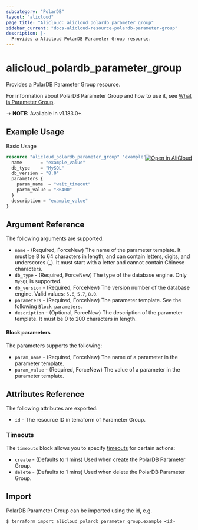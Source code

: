 ```yaml
---
subcategory: "PolarDB"
layout: "alicloud"
page_title: "Alicloud: alicloud_polardb_parameter_group"
sidebar_current: "docs-alicloud-resource-polardb-parameter-group"
description: |-
  Provides a Alicloud PolarDB Parameter Group resource.
---
```


# alicloud\_polardb\_parameter\_group

Provides a PolarDB Parameter Group resource.

For information about PolarDB Parameter Group and how to use it, see [What is Parameter Group](https://www.alibabacloud.com/help/en/polardb/polardb-for-mysql/user-guide/apply-a-parameter-template).

-> **NOTE:** Available in v1.183.0+.

## Example Usage
<div class="oics-button" style="float: right;margin: 0 0 -40px 0;">
  <a href="https://api.aliyun.com/api-tools/terraform?resource=alicloud_polardb_parameter_group&exampleId=03f8e183-ae35-65ce-d46f-a37a51b9ab387168091d&activeTab=example&spm=docs.r.polardb_parameter_group.0.03f8e183ae" target="_blank">
    <img alt="Open in AliCloud" src="https://img.alicdn.com/imgextra/i1/O1CN01hjjqXv1uYUlY56FyX_!!6000000006049-55-tps-254-36.svg" style="max-height: 44px; margin: 32px auto; max-width: 100%;">
  </a>
</div>

Basic Usage

```terraform
resource "alicloud_polardb_parameter_group" "example" {
  name       = "example_value"
  db_type    = "MySQL"
  db_version = "8.0"
  parameters {
    param_name  = "wait_timeout"
    param_value = "86400"
  }
  description = "example_value"
}
```

## Argument Reference

The following arguments are supported:

* `name` - (Required, ForceNew) The name of the parameter template. It must be 8 to 64 characters in length, and can contain letters, digits, and underscores (_). It must start with a letter and cannot contain Chinese characters.
* `db_type` - (Required, ForceNew) The type of the database engine. Only `MySQL` is supported.
* `db_version` - (Required, ForceNew) The version number of the database engine. Valid values: `5.6`, `5.7`, `8.0`.
* `parameters` - (Required, ForceNew) The parameter template. See the following `Block parameters`.
* `description` - (Optional, ForceNew) The description of the parameter template. It must be 0 to 200 characters in length.

#### Block parameters

The parameters supports the following:

* `param_name` - (Required, ForceNew) The name of a parameter in the parameter template.
* `param_value` - (Required, ForceNew) The value of a parameter in the parameter template.

## Attributes Reference

The following attributes are exported:

* `id` - The resource ID in terraform of Parameter Group.

### Timeouts

The `timeouts` block allows you to specify [timeouts](https://www.terraform.io/docs/configuration-0-11/resources.html#timeouts) for certain actions:

* `create` - (Defaults to 1 mins) Used when create the PolarDB Parameter Group.
* `delete` - (Defaults to 1 mins) Used when delete the PolarDB Parameter Group.

## Import

PolarDB Parameter Group can be imported using the id, e.g.

```shell
$ terraform import alicloud_polardb_parameter_group.example <id>
```